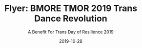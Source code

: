 ---
layout: art-post
title: "Flyer: BMORE TMOR 2019 Trans Dance Revolution"
subtitle: "A Benefit For Trans Day of Resilience 2019"
images:
  - public_id: portfolio/flyer-bmore-tmor-2019-trans-dance-revolution
categories: [art, digital]
tags: [flyer, graphic-design, vector, pattern, color, trans, bta]
date: 2019-10-28
featured: true
---